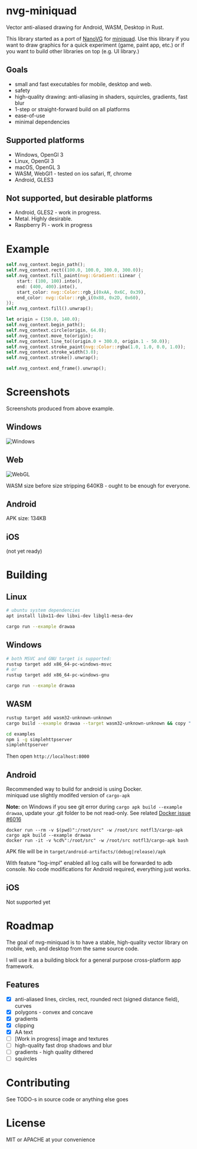 
# nvg-miniquad
Vector anti-aliased drawing for Android, WASM, Desktop in Rust.

This library started as a port of [NanoVG](https://github.com/sunli829/nvg/tree/master/nvg-gl) for [miniquad](https://github.com/not-fl3/miniquad). Use this library if you want to draw graphics for a quick experiment (game, paint app, etc.) or if you want to build other libraries on top (e.g. UI library.)

## Goals
* small and fast executables for mobile, desktop and web. 
* safety
* high-quality drawing: anti-aliasing in shaders, squircles, gradients, fast blur
* 1-step or straight-forward build on all platforms
* ease-of-use
* minimal dependencies

## Supported platforms

* Windows, OpenGl 3
* Linux, OpenGl 3
* macOS, OpenGL 3
* WASM, WebGl1 - tested on ios safari, ff, chrome
* Android, GLES3

## Not supported, but desirable platforms

* Android, GLES2 - work in progress.
* Metal. Highly desirable.
* Raspberry Pi - work in progress

# Example

```rust
self.nvg_context.begin_path();
self.nvg_context.rect((100.0, 100.0, 300.0, 300.0));
self.nvg_context.fill_paint(nvg::Gradient::Linear {
    start: (100, 100).into(),
    end: (400, 400).into(),
    start_color: nvg::Color::rgb_i(0xAA, 0x6C, 0x39),
    end_color: nvg::Color::rgb_i(0x88, 0x2D, 0x60),
});
self.nvg_context.fill().unwrap();

let origin = (150.0, 140.0);
self.nvg_context.begin_path();
self.nvg_context.circle(origin, 64.0);
self.nvg_context.move_to(origin);
self.nvg_context.line_to((origin.0 + 300.0, origin.1 - 50.0));
self.nvg_context.stroke_paint(nvg::Color::rgba(1.0, 1.0, 0.0, 1.0));
self.nvg_context.stroke_width(3.0);
self.nvg_context.stroke().unwrap();

self.nvg_context.end_frame().unwrap();
```

# Screenshots
Screenshots produced from above example.

## Windows
![Windows](https://user-images.githubusercontent.com/6869225/77838091-43983a80-7125-11ea-8581-83e51083e4f2.png)

## Web
![WebGL](https://user-images.githubusercontent.com/6869225/77838092-4e52cf80-7125-11ea-842f-665abfad59a9.png)

WASM size before size stripping 640KB - ought to be enough for everyone. 

## Android
APK size: 134KB

## iOS
(not yet ready)

# Building

## Linux

```bash
# ubuntu system dependencies
apt install libx11-dev libxi-dev libgl1-mesa-dev

cargo run --example drawaa
```

## Windows 

```bash
# both MSVC and GNU target is supported:
rustup target add x86_64-pc-windows-msvc
# or
rustup target add x86_64-pc-windows-gnu 

cargo run --example drawaa
```

## WASM
```bash
rustup target add wasm32-unknown-unknown
cargo build --example drawaa --target wasm32-unknown-unknown && copy ".\target\wasm32-unknown-unknown\debug\examples\drawaa.wasm" ".\examples\drawaa.wasm" /y

cd examples
npm i -g simplehttpserver
simplehttpserver
```
Then open `http://localhost:8000`

## Android

Recommended way to build for android is using Docker.   
miniquad use slightly modifed version of `cargo-apk`

**Note:** on Windows if you see git error during `cargo apk build --example drawaa`, update your .git folder to be not read-only. See related [Docker issue #6016](https://github.com/docker/for-win/issues/6016)

```
docker run --rm -v $(pwd)":/root/src" -w /root/src notfl3/cargo-apk cargo apk build --example drawaa
docker run -it -v %cd%":/root/src" -w /root/src notfl3/cargo-apk bash
```

APK file will be in `target/android-artifacts/(debug|release)/apk`

With feature "log-impl" enabled all log calls will be forwarded to adb console.
No code modifications for Android required, everything just works.

## iOS
Not supported yet

# Roadmap
The goal of nvg-miniquad is to have a stable, high-quality vector library on mobile, web, and desktop from the same source code.

I will use it as a building block for a general purpose cross-platform app framework.

## Features
- [x] anti-aliased lines, circles, rect, rounded rect (signed distance field), curves
- [x] polygons - convex and concave
- [x] gradients
- [x] clipping
- [x] AA text
- [ ] [Work in progress] image and textures
- [ ] high-quality fast drop shadows and blur
- [ ] gradients - high quality dithered
- [ ] squircles

# Contributing
See TODO-s in source code or anything else goes

# License
MIT or APACHE at your convenience
